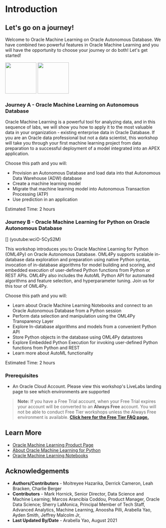 # Introduction

[](youtube:O_BzGrIh5_Y)

## Let's go on a journey!
Welcome to Oracle Machine Learning on Oracle Autonomous Database. We have combined two powerful features in Oracle Machine Learning and you will have the opportunity to choose your journey or do both!  Let's get started!


[<img src="https://objectstorage.us-ashburn-1.oraclecloud.com/p/33cOHsBUt-iNUtL95pRexHYqvo0iI1U8S4Hz0PO52lGw4YZ4GQ5fXiEgZKGuDaQW/n/idytgywzwo9h/b/ADWCLab/o/oml4sqlOML4SQL.png" width="100">](?lab=intro)
[<img src="https://objectstorage.us-ashburn-1.oraclecloud.com/p/HoH6izYbWRl3zfeCozD3AAhSBIOZI7Kd5ERW7ciU0-PBoME9a31yxayaubA62DNB/n/idytgywzwo9h/b/ADWCLab/o/oml4pyOML4PY.png" width="100">](?lab=introduction)

### Journey A - Oracle Machine Learning on Autonomous Database

Oracle Machine Learning is a powerful tool for analyzing data, and in this sequence of labs, we will show you how to apply it to the most valuable data in your organization - existing enterprise data in Oracle Database. If you are an Oracle data professional but not a data scientist, this workshop will take you through your first machine learning project from data preparation to a successful deployment of a model integrated into an APEX application.

Choose this path and you will:
- Provision an Autonomous Database and load data into that Autonomous Data Warehouse (ADW) database
- Create a machine learning model
- Migrate that machine learning model into Autonomous Transaction Processing (ATP)
- Use prediction in an application

Estimated Time: 2 hours

### Journey B - Oracle Machine Learning for Python on Oracle Autonomous Database

[] (youtube:wciO-5CyS2M)

This workshop introduces you to Oracle Machine Learning for Python (OML4Py) on Oracle Autonomous Database. OML4Py supports scalable in-database data exploration and preparation using native Python syntax, invocation of in-database algorithms for model building and scoring, and embedded execution of user-defined Python functions from Python or REST APIs. OML4Py also includes the AutoML Python API for automated algorithms and feature selection, and hyperparameter tuning. Join us for this tour of OML4Py.

Choose this path and you will:
* Learn about Oracle Machine Learning Notebooks and connect to an Oracle Autonomous Database from a Python session
* Perform data selection and manipulation using the OML4Py Transparency Layer
* Explore In-database algorithms and models from a convenient Python API
* Store Python objects in the database using OML4Py datastores 
* Explore Embedded Python Execution for invoking user-defined Python functions from Python and REST
* Learn more about AutoML functionality

Estimated Time: 2 hours

### Prerequisites

- An Oracle Cloud Account. Please view this workshop's LiveLabs landing page to see which environments are supported

> **Note:** If you have a Free Trial account, when your Free Trial expires your account will be converted to an **Always Free** account. You will not be able to conduct Free Tier workshops unless the Always Free environment is available. **[Click here for the Free Tier FAQ page.](https://www.oracle.com/cloud/free/faq.html)**

## Learn More

* [Oracle Machine Learning Product Page](https://www.oracle.com/database/technologies/datawarehouse-bigdata/machine-learning.html)
* [About Oracle Machine Learning for Python](https://docs.oracle.com/en/database/oracle/machine-learning/oml4py/1/mlpug/about-oml4py.html#GUID-D00976CA-3663-4F32-A6A2-B6BF5A843ADC)
* [Oracle Machine Learning Notebooks](https://docs.oracle.com/en/database/oracle/machine-learning/oml-notebooks/)


## Acknowledgements

- **Authors/Contributors** - Moitreyee Hazarika, Derrick Cameron, Leah Bracken, Charlie Berger
- **Contributors** - Mark Hornick, Senior Director, Data Science and Machine Learning; Marcos Arancibia Coddou, Product Manager, Oracle Data Science; Sherry LaMonica, Principal Member of Tech Staff, Advanced Analytics, Machine Learning, Anoosha Pilli, Arabella Yao, Ayden Smith, Jeffrey Malcolm Jr, 
- **Last Updated By/Date** - Arabella Yao, August 2021

